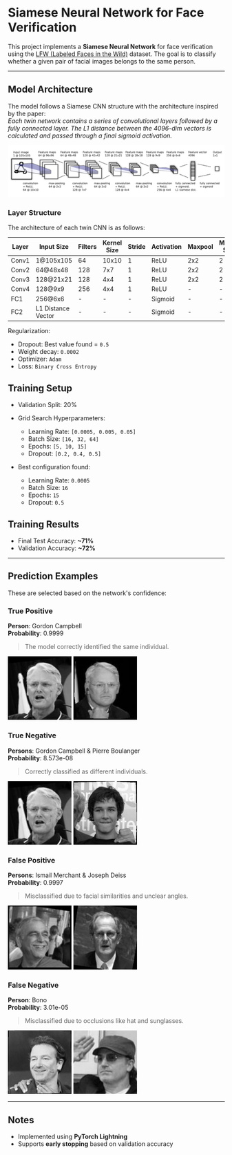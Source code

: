 # Siamese Neural Network for Face Verification

This project implements a **Siamese Neural Network** for face verification using the [LFW (Labeled Faces in the Wild)](http://vis-www.cs.umass.edu/lfw/) dataset. The goal is to classify whether a given pair of facial images belongs to the same person.

---

## Model Architecture

The model follows a Siamese CNN structure with the architecture inspired by the paper:  
*Each twin network contains a series of convolutional layers followed by a fully connected layer. The L1 distance between the 4096-dim vectors is calculated and passed through a final sigmoid activation.*
 
![Siamese Architecture](./assets/architecture.png)


### Layer Structure

The architecture of each twin CNN is as follows:

| Layer | Input Size | Filters | Kernel Size | Stride | Activation | Maxpool | Maxpool Stride |
|-------|------------|---------|-------------|--------|------------|---------|----------------|
| Conv1 | 1@105x105  | 64      | 10x10       | 1      | ReLU       | 2x2     | 2              |
| Conv2 | 64@48x48   | 128     | 7x7         | 1      | ReLU       | 2x2     | 2              |
| Conv3 | 128@21x21  | 128     | 4x4         | 1      | ReLU       | 2x2     | 2              |
| Conv4 | 128@9x9    | 256     | 4x4         | 1      | ReLU       | -       | -              |
| FC1   | 256@6x6    | -       | -           | -      | Sigmoid    | -       | -              |
| FC2   | L1 Distance Vector | - | -         | -      | Sigmoid    | -       | -              |

Regularization:
- Dropout: Best value found = `0.5`
- Weight decay: `0.0002`
- Optimizer: `Adam`
- Loss: `Binary Cross Entropy`

## Training Setup

- Validation Split: 20%
- Grid Search Hyperparameters:
  - Learning Rate: `[0.0005, 0.005, 0.05]`
  - Batch Size: `[16, 32, 64]`
  - Epochs: `[5, 10, 15]`
  - Dropout: `[0.2, 0.4, 0.5]`

- Best configuration found:
  - Learning Rate: `0.0005`
  - Batch Size: `16`
  - Epochs: `15`
  - Dropout: `0.5`


## Training Results

- Final Test Accuracy: **~71%**
- Validation Accuracy: **~72%**

---

## Prediction Examples

These are selected based on the network's confidence:

### True Positive  
**Person**: Gordon Campbell  
**Probability**: 0.9999  
> The model correctly identified the same individual.

<img src="./assets/TP_example.png" alt="True Positive" width="300"/>


### True Negative  
**Persons**: Gordon Campbell & Pierre Boulanger  
**Probability**: 8.573e-08  
> Correctly classified as different individuals.

<img src="./assets/TN_example.png" alt="True Negative" width="300"/>


### False Positive  
**Persons**: Ismail Merchant & Joseph Deiss  
**Probability**: 0.9997  
> Misclassified due to facial similarities and unclear angles.

<img src="./assets/FP_example.png" alt="False Positive" width="300"/>


### False Negative  
**Person**: Bono  
**Probability**: 3.01e-05  
> Misclassified due to occlusions like hat and sunglasses.

<img src="./assets/FN_example.png" alt="False Negative" width="300"/>

---

## Notes

- Implemented using **PyTorch Lightning**
- Supports **early stopping** based on validation accuracy

